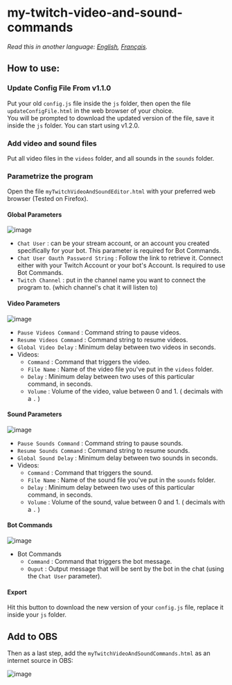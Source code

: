 ﻿# my-twitch-video-and-sound-commands

*Read this in another language: [English](README.md), [Français](README.fr.md).*

## How to use:

### Update Config File From v1.1.0
Put your old `config.js` file inside the `js` folder, then open the file `updateConfigFile.html` in the web browser of your choice.  
You will be prompted to download the updated version of the file, save it inside the `js` folder. You can start using v1.2.0.

### Add video and sound files
Put all video files in the `videos` folder, and all sounds in the `sounds` folder.

### Parametrize the program
Open the file `myTwitchVideoAndSoundEditor.html` with your preferred web browser (Tested on Firefox).  

#### Global Parameters
![image](https://user-images.githubusercontent.com/17751686/128336117-d0a7a07d-1f85-469d-af53-374cd0847b49.png)
- `Chat User` : can be your stream account, or an account you created specifically for your bot. This parameter is required for Bot Commands.
- `Chat User Oauth Password String` : Follow the link to retrieve it. Connect either with your Twitch Account or your bot's Account. Is required to use Bot Commands.
- `Twitch Channel` : put in the channel name you want to connect the program to. (which channel's chat it will listen to)


#### Video Parameters
![image](https://user-images.githubusercontent.com/17751686/128336328-6d53f906-15c6-461f-ae5a-4f9194717ff9.png)
- `Pause Videos Command` : Command string to pause videos.
- `Resume Videos Command` : Command string to resume videos.
- `Global Video Delay` : Minimum delay between two videos in seconds.
- Videos:
  -  `Command` : Command that triggers the video.
  -  `File Name` : Name of the video file you've put in the `videos` folder.
  -  `Delay` : Minimum delay between two uses of this particular command, in seconds.
  -  `Volume` : Volume of the video, value between 0 and 1. ( decimals with a `.` )


#### Sound Parameters
![image](https://user-images.githubusercontent.com/17751686/128336399-e77b5d6d-79ba-4ccd-bd5f-5910a1410c3b.png)
- `Pause Sounds Command` : Command string to pause sounds.
- `Resume Sounds Command` : Command string to resume sounds.
- `Global Sound Delay` : Minimum delay between two sounds in seconds.
- Videos:
  -  `Command` : Command that triggers the sound.
  -  `File Name` : Name of the sound file you've put in the `sounds` folder.
  -  `Delay` : Minimum delay between two uses of this particular command, in seconds.
  -  `Volume` : Volume of the sound, value between 0 and 1. ( decimals with a `.` )


#### Bot Commands
![image](https://user-images.githubusercontent.com/17751686/128336451-b39d61c8-8271-49f7-97ff-da6ecd60abfd.png)
- Bot Commands
  -  `Command` : Command that triggers the bot message.
  -  `Ouput` : Output message that will be sent by the bot in the chat (using the `Chat User` parameter).

#### Export
Hit this button to download the new version of your `config.js` file, replace it inside your `js` folder.

## Add to OBS

Then as a last step, add the `myTwitchVideoAndSoundCommands.html` as an internet source in OBS:

![image](https://user-images.githubusercontent.com/17751686/127782022-b564ccdc-45b1-4810-9643-6fcc72134265.png)
